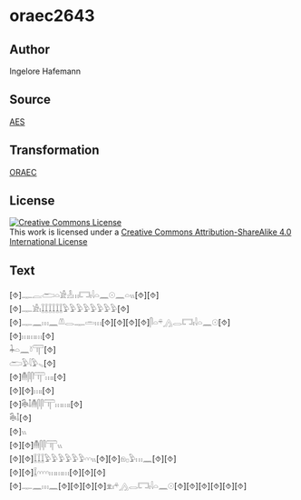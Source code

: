 # oraec2643

## Author

Ingelore Hafemann

## Source

[AES](https://github.com/simondschweitzer/aes)

## Transformation

[ORAEC](https://oraec.github.io/)

## License

<a rel="license" href="http://creativecommons.org/licenses/by-sa/4.0/"><img alt="Creative Commons License" style="border-width:0" src="https://i.creativecommons.org/l/by-sa/4.0/88x31.png" /></a><br />This work is licensed under a <a rel="license" href="http://creativecommons.org/licenses/by-sa/4.0/">Creative Commons Attribution-ShareAlike 4.0 International License</a>

## Text

[⯑]𓊃𓐛𓂧𓏏𓀀𓁐𓏥𓉐𓏤𓇋𓏏𓈖𓇳𓈖𓏏𓏭[⯑][⯑]<br>
[⯑]𓊃𓀀𓏤𓆼𓆼𓆼𓆼𓆼𓆼𓅱𓅱𓅱𓅱𓅱𓅱𓅱𓅱[⯑]<br>
[⯑]𓊃𓈖𓏥𓈖𓌨𓂋𓊃𓏛𓏥[⯑][⯑][⯑][⯑]𓋴𓏏𓍬𓂻𓂋𓉐𓏤𓇋𓏏𓈖𓇳[⯑]<br>
[⯑]𓏥𓏥𓏥[⯑]<br>
𓇓𓏏𓈖𓍱𓋳[⯑]<br>
𓂧𓅱𓇋𓅱𓈅[⯑]<br>
[⯑]𓄟𓋴𓋴𓋳𓏥𓏤[⯑]<br>
[⯑][⯑]𓏥𓏤[⯑]<br>
[⯑]𓇗𓄤𓄟𓋴𓋴𓋳𓏥𓏥𓏤[⯑]<br>
𓇗𓄤[⯑]<br>
[⯑]𓏭<br>
[⯑][⯑]𓄟𓋴𓋴𓋳𓏭<br>
[⯑][⯑]𓆼𓆼𓆼𓅱𓅱𓅱𓅱𓅱𓅱𓎆𓎆𓏭[⯑][⯑]𓁶𓊪𓅱𓏥𓈖[⯑][⯑]<br>
[⯑][⯑]𓆼𓎆𓎆𓎆𓎆𓏥𓏥𓏥[⯑][⯑][⯑]<br>
[⯑]𓊃𓈖𓏥𓈖[⯑][⯑][⯑][⯑]𓁷𓏤𓍬𓂻𓂋𓉐𓏤𓇋𓏏𓈖𓇳[⯑][⯑][⯑][⯑][⯑][⯑]<br>
